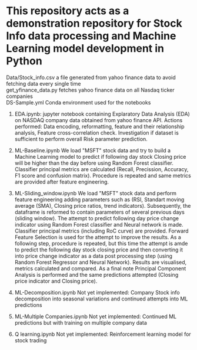 # This repository acts as a demonstration repository for Stock Info data processing and Machine Learning model development in Python


Data/Stock_info.csv a file generated from yahoo finance data to avoid fetching data every single time  
get_yfinance_data.py fetches yahoo finance data on all Nasdaq ticker companies   
DS-Sample.yml Conda environment used for the notebooks  
  
1. EDA.ipynb: jupyter notebook containing Explaratory Data Analysis (EDA) on NASDAQ company data obtained from yahoo finance API. Actions performed: Data encoding, reformatting, feature and their relationship analysis, Feature cross-correlation check.  Investigation if dataset is sufficient to perform overall Risk parameter prediction.  
  
2. ML-Baseline.ipynb We load "MSFT" stock data and try to build a Machine Learning model to predict if following day stock Closing price will be higher than the day before using Random Forest classifier. Classifier principal metrics are calculated (Recall, Precission, Accuracy, F1 score and confusion matrix). Procedure is repeated and same metrics are provided after feature engineering.  
  
3. ML-Sliding_window.ipynb We load "MSFT" stock data and perform feature engineering adding parameters such as (RSI, Standart moving average (SMA), Closing price ratios, trend indicators). Subsequently, the dataframe is reformed to contain parameters of several previous days (sliding window). The attempt to predict following day price change indicator using Random Forest classifier and Neural network is made. Classifier principal metrics (including RoC curve) are provided. Forward Feature Selection is used for the attempt to improve the results. As a following step, procedure is repeated, but this time the attempt is amde to predict the following day stock closing price and then converting it into price change indicator as a data post processing step (using Random Forest Regressor and Neural Network). Results are visualised, metrics calculated and compared. As a final note Principal Component Analysis is performed and the same predictions attempted (Closing price indicator and Closing price).  
  
4. ML-Decomposition.ipynb Not yet implemented: Company Stock info decomposition into seasonal variations and continued attempts into ML predictions  
  
5. ML-Multiple Companies.ipynb Not yet implemented: Continued ML predictions but with training on multiple company data  
  
6. Q learning.ipynb Not yet implemented: Reinforcement learning model for stock trading  



